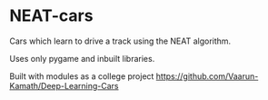 # NEAT-cars
Cars which learn to drive a track using the NEAT algorithm.

Uses only pygame and inbuilt libraries.

Built with modules as a college project https://github.com/Vaarun-Kamath/Deep-Learning-Cars
